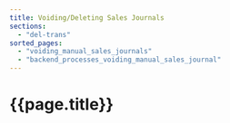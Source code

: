 ```yaml
---
title: Voiding/Deleting Sales Journals
sections:
  - "del-trans"
sorted_pages:
  - "voiding_manual_sales_journals"
  - "backend_processes_voiding_manual_sales_journal"
---
```

# {{page.title}}
